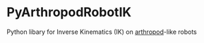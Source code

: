 # PyArthropodRobotIK
Python libary for Inverse Kinematics (IK) on [arthropod](https://en.wikipedia.org/wiki/Arthropod)-like robots
